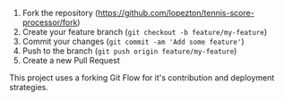 1. Fork the repository (<https://github.com/lopezton/tennis-score-processor/fork>)
2. Create your feature branch (`git checkout -b feature/my-feature`)
3. Commit your changes (`git commit -am 'Add some feature'`)
4. Push to the branch (`git push origin feature/my-feature`)
5. Create a new Pull Request

This project uses a forking Git Flow for it's contribution and deployment strategies.
